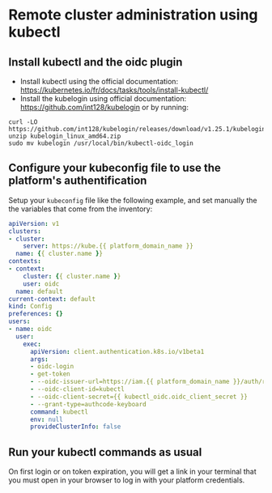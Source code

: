# Remote cluster administration using kubectl

## Install kubectl and the oidc plugin

 - Install kubectl using the official documentation: https://kubernetes.io/fr/docs/tasks/tools/install-kubectl/
 - Install the kubelogin using official documentation: https://github.com/int128/kubelogin or by running:
 ```shellsession
 curl -LO https://github.com/int128/kubelogin/releases/download/v1.25.1/kubelogin_linux_amd64.zip
 unzip kubelogin_linux_amd64.zip
 sudo mv kubelogin /usr/local/bin/kubectl-oidc_login
 ```

## Configure your kubeconfig file to use the platform's authentification

Setup your `kubeconfig` file like the following example, and set manually the the variables that come from the inventory:
```yaml
apiVersion: v1
clusters:
- cluster:
    server: https://kube.{{ platform_domain_name }}
  name: {{ cluster.name }}
contexts:
- context:
    cluster: {{ cluster.name }}
    user: oidc
  name: default
current-context: default
kind: Config
preferences: {}
users:
- name: oidc
  user:
    exec:
      apiVersion: client.authentication.k8s.io/v1beta1
      args:
      - oidc-login
      - get-token
      - --oidc-issuer-url=https://iam.{{ platform_domain_name }}/auth/realms/{{ keycloak.realm.name }}
      - --oidc-client-id=kubectl
      - --oidc-client-secret={{ kubectl_oidc.oidc_client_secret }}
      - --grant-type=authcode-keyboard
      command: kubectl
      env: null
      provideClusterInfo: false

```

## Run your kubectl commands as usual

On first login or on token expiration, you will get a link in your terminal that you must open in your browser to log in with your platform credentials.
